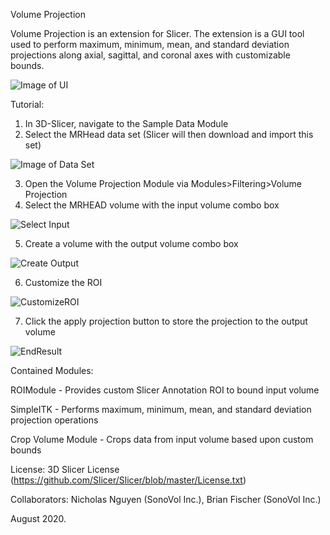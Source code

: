 Volume Projection

Volume Projection is an extension for Slicer.
The extension is a GUI tool used to perform maximum, minimum, mean, and standard deviation projections along axial, sagittal, and coronal axes with customizable bounds.

![Image of UI](https://raw.githubusercontent.com/nicholasnguyennc/SlicerVolumeProjection/assets/ProjectionUI.png)

Tutorial:
1. In 3D-Slicer, navigate to the Sample Data Module
2. Select the MRHead data set (Slicer will then download and import this set)

![Image of Data Set](https://raw.githubusercontent.com/nicholasnguyennc/SlicerVolumeProjection/assets/SampleData.png)

3. Open the Volume Projection Module via Modules>Filtering>Volume Projection
4. Select the MRHEAD volume with the input volume combo box

![Select Input](https://raw.githubusercontent.com/nicholasnguyennc/SlicerVolumeProjection/assets/SelectVolume.png)

5. Create a volume with the output volume combo box

![Create Output](https://raw.githubusercontent.com/nicholasnguyennc/SlicerVolumeProjection/assets/CreateVolume.png)

6. Customize the ROI

![CustomizeROI](https://raw.githubusercontent.com/nicholasnguyennc/SlicerVolumeProjection/assets/AdjustROI.png)

7. Click the apply projection button to store the projection to the output volume

![EndResult](https://raw.githubusercontent.com/nicholasnguyennc/SlicerVolumeProjection/assets/StoredProjection.png)

Contained Modules:

ROIModule - Provides custom Slicer Annotation ROI to bound input volume 

SimpleITK - Performs maximum, minimum, mean, and standard deviation projection operations

Crop Volume Module - Crops data from input volume based upon custom bounds

License: 3D Slicer License (https://github.com/Slicer/Slicer/blob/master/License.txt)


Collaborators: Nicholas Nguyen (SonoVol Inc.), Brian Fischer (SonoVol Inc.)

August 2020.
